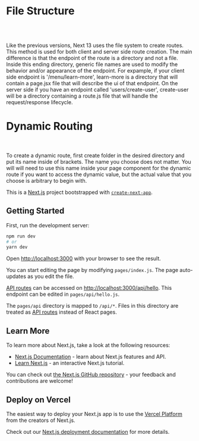 <h1>File Structure</h1> <br></br>

Like the previous versions, Next 13 uses the file system to create routes. This
method is used for both client and server side route creation. The main difference is that the endpoint of the route is a directory and not a file. 
Inside this ending directory, generic file names are used to modify the behavior and/or appearance of the endpoint. For expample, if your client side endpoint is '/menu/learn-more', learn-more is a directory that will contain a page.jsx file that will describe the ui of that endpoint. On the server side if you have an endpoint called 'users/create-user', create-user will be a directory containing a route.js file that will handle the request/response lifecycle. 


<h1>Dynamic Routing</h1> <br></br>
 To create a dynamic route, first create folder in the desired directory and
 put its name inside of brackets. The name you choose does not matter. You will will
 need to use this name inside your page component for the dynamic route if you want
 to access the dynamic value, but the actual value that you choose is arbitrary to
 begin with. 








This is a [Next.js](https://nextjs.org/) project bootstrapped with [`create-next-app`](https://github.com/vercel/next.js/tree/canary/packages/create-next-app).

## Getting Started

First, run the development server:

```bash
npm run dev
# or
yarn dev
```

Open [http://localhost:3000](http://localhost:3000) with your browser to see the result.

You can start editing the page by modifying `pages/index.js`. The page auto-updates as you edit the file.

[API routes](https://nextjs.org/docs/api-routes/introduction) can be accessed on [http://localhost:3000/api/hello](http://localhost:3000/api/hello). This endpoint can be edited in `pages/api/hello.js`.

The `pages/api` directory is mapped to `/api/*`. Files in this directory are treated as [API routes](https://nextjs.org/docs/api-routes/introduction) instead of React pages.

## Learn More

To learn more about Next.js, take a look at the following resources:

- [Next.js Documentation](https://nextjs.org/docs) - learn about Next.js features and API.
- [Learn Next.js](https://nextjs.org/learn) - an interactive Next.js tutorial.

You can check out [the Next.js GitHub repository](https://github.com/vercel/next.js/) - your feedback and contributions are welcome!

## Deploy on Vercel

The easiest way to deploy your Next.js app is to use the [Vercel Platform](https://vercel.com/new?utm_medium=default-template&filter=next.js&utm_source=create-next-app&utm_campaign=create-next-app-readme) from the creators of Next.js.

Check out our [Next.js deployment documentation](https://nextjs.org/docs/deployment) for more details.
